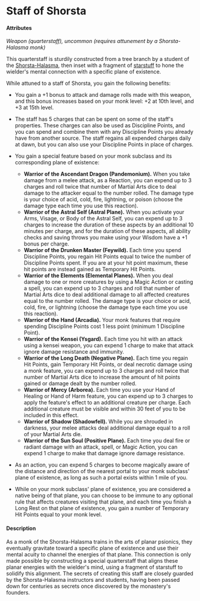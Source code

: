 # Staff of Shorsta

#### Attributes

_Weapon (quarterstaff), uncommon (requires attunement by a Shorsta-Halasma monk)_

This quarterstaff is sturdily constructed from a tree branch by a student of the [Shorsta-Halasma](../organizations/shorsta-halasma/shorsta-halasma.md), then inset with a fragment of [starstuff](starstuff.md) to hone the wielder's mental connection with a specific plane of existence.

While attuned to a staff of Shorsta, you gain the following benefits:

- You gain a +1 bonus to attack and damage rolls made with this weapon, and this bonus increases based on your monk level: +2 at 10th level, and +3 at 15th level.
- The staff has 5 charges that can be spent on some of the staff's properties. These charges can also be used as Discipline Points, and you can spend and combine them with any Discipline Points you already have from another source. The staff regains all expended charges daily at dawn, but you can also use your Discipline Points in place of charges.
- You gain a special feature based on your monk subclass and its corresponding plane of existence:

  - **Warrior of the Ascendant Dragon (Pandemonium).** When you take damage from a melee attack, as a Reaction, you can expend up to 3 charges and roll twice that number of Martial Arts dice to deal damage to the attacker equal to the number rolled. The damage type is your choice of acid, cold, fire, lightning, or poison (choose the damage type each time you use this reaction).
  - **Warrior of the Astral Self (Astral Plane).** When you activate your Arms, Visage, or Body of the Astral Self, you can expend up to 3 charges to increase the duration of these aspects by an additional 10 minutes per charge, and for the duration of these aspects, all ability checks and saving throws you make using your Wisdom have a +1 bonus per charge.
  - **Warrior of the Drunken Master (Feywild).** Each time you spend Discipline Points, you regain Hit Points equal to twice the number of Discipline Points spent. If you are at your hit point maximum, these hit points are instead gained as Temporary Hit Points.
  - **Warrior of the Elements (Elemental Planes).** When you deal damage to one or more creatures by using a Magic Action or casting a spell, you can expend up to 3 charges and roll that number of Martial Arts dice to deal additional damage to all affected creatures equal to the number rolled. The damage type is your choice or acid, cold, fire, or lightning (choose the damage type each time you use this reaction).
  - **Warrior of the Hand (Arcadia).** Your monk features that require spending Discipline Points cost 1 less point (minimum 1 Discipline Point).
  - **Warrior of the Kensei (Ysgard).** Each time you hit with an attack using a kensei weapon, you can expend 1 charge to make that attack ignore damage resistance and immunity.
  - **Warrior of the Long Death (Negative Plane).** Each time you regain Hit Points, gain Temporary Hit Points, or deal necrotic damage using a monk feature, you can expend up to 3 charges and roll twice that number of Martial Arts dice to increase the amount of hit points gained or damage dealt by the number rolled.
  - **Warrior of Mercy (Arborea).** Each time you use your Hand of Healing or Hand of Harm feature, you can expend up to 3 charges to apply the feature's effect to an additional creature per charge. Each additional creature must be visible and within 30 feet of you to be included in this effect.
  - **Warrior of Shadow (Shadowfell).** While you are shrouded in darkness, your melee attacks deal additional damage equal to a roll of your Martial Arts die.
  - **Warrior of the Sun Soul (Positive Plane).** Each time you deal fire or radiant damage with an attack, spell, or Magic Action, you can expend 1 charge to make that damage ignore damage resistance.

- As an action, you can expend 5 charges to become magically aware of the distance and direction of the nearest portal to your monk subclass' plane of existence, as long as such a portal exists within 1 mile of you.
- While on your monk subclass' plane of existence, you are considered a native being of that plane, you can choose to be immune to any optional rule that affects creatures visiting that plane, and each time you finish a Long Rest on that plane of existence, you gain a number of Temporary Hit Points equal to your monk level.

#### Description

As a monk of the Shorsta-Halasma trains in the arts of planar psionics, they eventually gravitate toward a specific plane of existence and use their mental acuity to channel the energies of that plane. This connection is only made possible by constructing a special quarterstaff that aligns these planar energies with the wielder's mind, using a fragment of starstuff to solidify this alignment. The secrets of creating this staff are closely guarded by the Shorsta-Halasma instructors and students, having been passed down for centuries as secrets once discovered by the monastery's founders.
